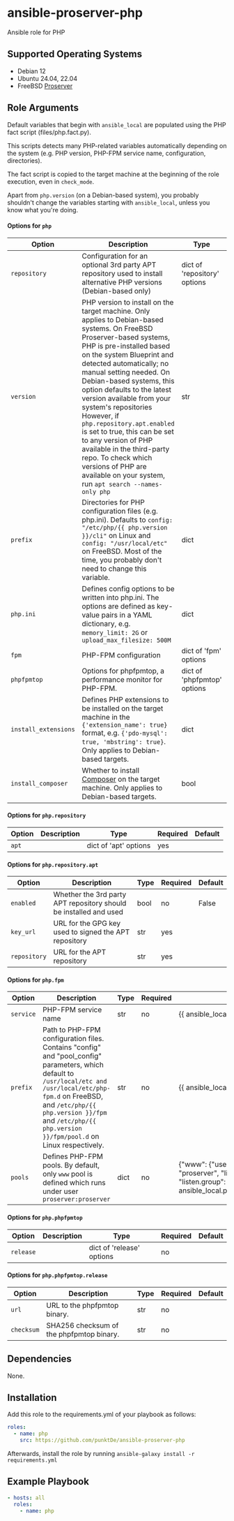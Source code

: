 <!-- BEGIN_ANSIBLE_DOCS -->
# ansible-proserver-php

Ansible role for PHP

## Supported Operating Systems

- Debian 12
- Ubuntu 24.04, 22.04
- FreeBSD [Proserver](https://infrastructure.punkt.de/de/produkte/proserver.html)

## Role Arguments



Default variables that begin with `ansible_local` are populated using the PHP fact script (files/php.fact.py).

This scripts detects many PHP-related variables automatically depending on the system (e.g. PHP version, PHP-FPM service name, configuration, directories).

The fact script is copied to the target machine at the beginning of the role execution, even in `check_mode`.

Apart from `php.version` (on a Debian-based system), you probably shouldn't change the variables starting with `ansible_local`, unless you know what you're doing.

#### Options for `php`

|Option|Description|Type|Required|Default|
|---|---|---|---|---|
| `repository` | Configuration for an optional 3rd party APT repository used to install alternative PHP versions (Debian-based only) | dict of 'repository' options | yes |  |
| `version` | PHP version to install on the target machine. Only applies to Debian-based systems. On FreeBSD Proserver-based systems, PHP is pre-installed based on the system Blueprint and detected automatically; no manual setting needed. On Debian-based systems, this option defaults to the latest version available from your system's repositories However, if `php.repository.apt.enabled` is set to true, this can be set to any version of PHP available in the third-party repo. To check which versions of PHP are available on your system, run `apt search --names-only php` | str | no | {{ ansible_local.php.version | default('') }} |
| `prefix` | Directories for PHP configuration files (e.g. php.ini). Defaults to `config: "/etc/php/{{ php.version }}/cli"` on Linux and `config: "/usr/local/etc"` on FreeBSD. Most of the time, you probably don't need to change this variable. | dict | no | "{{ ansible_local.php.prefix | default({}) }}" |
| `php.ini` | Defines config options to be written into php.ini. The options are defined as key-value pairs in a YAML dictionary, e.g. `memory_limit: 2G` or `upload_max_filesize: 500M` | dict | no |  |
| `fpm` | PHP-FPM configuration | dict of 'fpm' options | yes |  |
| `phpfpmtop` | Options for phpfpmtop, a performance monitor for PHP-FPM. | dict of 'phpfpmtop' options | no |  |
| `install_extensions` | Defines PHP extensions to be installed on the target machine in the `{'extension_name': true}` format, e.g. `{'pdo-mysql': true, 'mbstring': true}`. Only applies to Debian-based targets. | dict | no |  |
| `install_composer` | Whether to install [Composer](https://getcomposer.org) on the target machine. Only applies to Debian-based targets. | bool | no | False |

#### Options for `php.repository`

|Option|Description|Type|Required|Default|
|---|---|---|---|---|
| `apt` |  | dict of 'apt' options | yes |  |

#### Options for `php.repository.apt`

|Option|Description|Type|Required|Default|
|---|---|---|---|---|
| `enabled` | Whether the 3rd party APT repository should be installed and used | bool | no | False |
| `key_url` | URL for the GPG key used to signed the APT repository | str | yes |  |
| `repository` | URL for the APT repository | str | yes |  |

#### Options for `php.fpm`

|Option|Description|Type|Required|Default|
|---|---|---|---|---|
| `service` | PHP-FPM service name | str | no | {{ ansible_local.php.fpm.service | default('') }} |
| `prefix` | Path to PHP-FPM configuration files. Contains "config" and "pool_config" parameters, which default to `/usr/local/etc and /usr/local/etc/php-fpm.d` on FreeBSD, and `/etc/php/{{ php.version }}/fpm` and `/etc/php/{{ php.version }}/fpm/pool.d` on Linux respectively. | str | no | {{ ansible_local.php.fpm.prefix | default({}) }} |
| `pools` | Defines PHP-FPM pools. By default, only `www` pool is defined which runs under user `proserver:proserver` | dict | no | {"www": {"user": "proserver", "group": "proserver", "listen.owner": "proserver", "listen.group": "{{ ansible_local.php.fpm.pools.www['listen.group'] | default('') }}", "listen": "{{ ansible_local.php.fpm.pools.www.listen | default({}) }}"}} |

#### Options for `php.phpfpmtop`

|Option|Description|Type|Required|Default|
|---|---|---|---|---|
| `release` |  | dict of 'release' options | no |  |

#### Options for `php.phpfpmtop.release`

|Option|Description|Type|Required|Default|
|---|---|---|---|---|
| `url` | URL to the phpfpmtop binary. | str | no |  |
| `checksum` | SHA256 checksum of the phpfpmtop binary. | str | no |  |

## Dependencies
None.

## Installation
Add this role to the requirements.yml of your playbook as follows:
```yaml
roles:
  - name: php
    src: https://github.com/punktDe/ansible-proserver-php
```

Afterwards, install the role by running `ansible-galaxy install -r requirements.yml`

## Example Playbook

```yaml
- hosts: all
  roles:
    - name: php
```

<!-- END_ANSIBLE_DOCS -->

